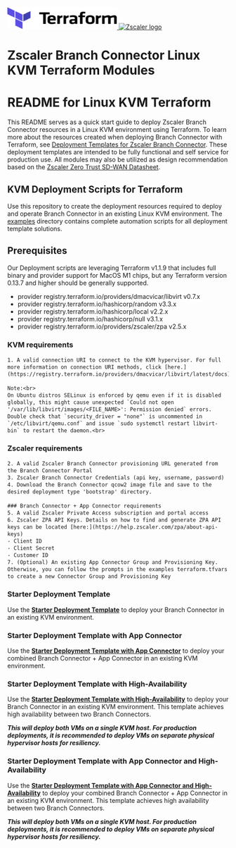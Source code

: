 <a href="https://terraform.io">
    <img src="https://raw.githubusercontent.com/hashicorp/terraform-website/master/public/img/logo-text.svg" alt="Terraform logo" title="Terraform" height="50" width="250" />
</a>
<a href="https://www.zscaler.com/">
    <img src="https://www.zscaler.com/themes/custom/zscaler/logo.svg" alt="Zscaler logo" title="Zscaler" height="50" width="250" />
</a>

Zscaler Branch Connector Linux KVM Terraform Modules
===========================================================================================================

# **README for Linux KVM Terraform**
This README serves as a quick start guide to deploy Zscaler Branch Connector resources in a Linux KVM environment using Terraform. To learn more about the resources created when deploying Branch Connector with Terraform, see [Deployment Templates for Zscaler Branch Connector](https://help.zscaler.com/cloud-connector/brnch/deployment-templates-zscaler-branch-connector). These deployment templates are intended to be fully functional and self service for production use. All modules may also be utilized as design recommendation based on the [Zscaler Zero Trust SD-WAN Datasheet](https://www.zscaler.com/resources/data-sheets/zscaler-zero-trust-sd-wan.pdf).


## **KVM Deployment Scripts for Terraform**

Use this repository to create the deployment resources required to deploy and operate Branch Connector in an existing Linux KVM environment. The [examples](examples/) directory contains complete automation scripts for all deployment template solutions.

## Prerequisites

Our Deployment scripts are leveraging Terraform v1.1.9 that includes full binary and provider support for MacOS M1 chips, but any Terraform version 0.13.7 and higher should be generally supported.

- provider registry.terraform.io/providers/dmacvicar/libvirt v0.7.x
- provider registry.terraform.io/hashicorp/random v3.3.x
- provider registry.terraform.io/hashicorp/local v2.2.x
- provider registry.terraform.io/hashicorp/null v3.1.x
- provider registry.terraform.io/providers/zscaler/zpa v2.5.x

### KVM requirements
```
1. A valid connection URI to connect to the KVM hypervisor. For full more information on connection URI methods, click [here.](https://registry.terraform.io/providers/dmacvicar/libvirt/latest/docs)

Note:<br>
On Ubuntu distros SELinux is enforced by qemu even if it is disabled globally, this might cause unexpected `Could not open '/var/lib/libvirt/images/<FILE_NAME>': Permission denied` errors. Double check that `security_driver = "none"` is uncommented in `/etc/libvirt/qemu.conf` and issue `sudo systemctl restart libvirt-bin` to restart the daemon.<br>
```

### Zscaler requirements
```
2. A valid Zscaler Branch Connector provisioning URL generated from the Branch Connector Portal
3. Zscaler Branch Connector Credentials (api key, username, password)
4. Download the Branch Connector qcow2 image file and save to the desired deployment type 'bootstrap' directory.

### Branch Connector + App Connector requirements
5. A valid Zscaler Private Access subscription and portal access
6. Zscaler ZPA API Keys. Details on how to find and generate ZPA API keys can be located [here:](https://help.zscaler.com/zpa/about-api-keys)
- Client ID
- Client Secret
- Customer ID
7. (Optional) An existing App Connector Group and Provisioning Key. Otherwise, you can follow the prompts in the examples terraform.tfvars to create a new Connector Group and Provisioning Key
```

###  **Starter Deployment Template**

Use the [**Starter Deployment Template**](examples/bc/) to deploy your Branch Connector in an existing KVM environment.

### **Starter Deployment Template with App Connector**

Use the [**Starter Deployment Template with App Connector**](examples/bc_ac) to deploy your combined Branch Connector + App Connector in an existing KVM environment.

### **Starter Deployment Template with High-Availability**

Use the [**Starter Deployment Template with High-Availability**](examples/bc_ha) to deploy your Branch Connector in an existing KVM environment. This template achieves high availability between two Branch Connectors.

***This will deploy both VMs on a single KVM host. For production deployments, it is recommended to deploy VMs on separate physical hypervisor hosts for resiliency.***

### **Starter Deployment Template with App Connector and High-Availability**

Use the [**Starter Deployment Template with App Connector and High-Availability**](examples/bc_ha_ac) to deploy your combined Branch Connector + App Connector in an existing KVM environment. This template achieves high availability between two Branch Connectors.

***This will deploy both VMs on a single KVM host. For production deployments, it is recommended to deploy VMs on separate physical hypervisor hosts for resiliency.***
